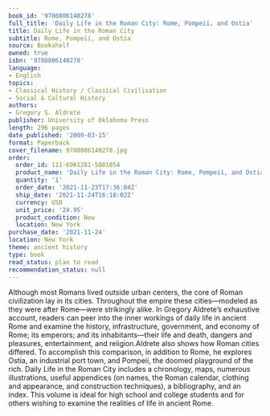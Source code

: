 ```yaml
---
book_id: '9780806140278'
full_title: 'Daily Life in the Roman City: Rome, Pompeii, and Ostia'
title: Daily Life in the Roman City
subtitle: Rome, Pompeii, and Ostia
source: Bookshelf
owned: true
isbn: '9780806140278'
language:
- English
topics:
- Classical History / Classical Civilisation
- Social & Cultural History
authors:
- Gregory S. Aldrete
publisher: University of Oklahoma Press
length: 296 pages
date_published: '2009-03-15'
format: Paperback
cover_filename: 9780806140278.jpg
order:
  order_id: 111-6961281-5801054
  product_name: 'Daily Life in the Roman City: Rome, Pompeii, and Ostia'
  quantity: '1'
  order_date: '2021-11-23T17:36:04Z'
  ship_date: '2021-11-24T16:18:02Z'
  currency: USD
  unit_price: '24.95'
  product_condition: New
  location: New York
purchase_date: '2021-11-24'
location: New York
theme: ancient history
type: book
read_status: plan to read
recommendation_status: null
---
```

Although most Romans lived outside urban centers, the core of Roman civilization lay in its cities. Throughout the empire these cities—modeled as they were after Rome—were strikingly alike. In Gregory Aldrete’s exhaustive account, readers can peer into the inner workings of daily life in ancient Rome and examine the history, infrastructure, government, and economy of Rome; its emperors; and its inhabitants—their life and death, dangers and pleasures, entertainment, and religion.Aldrete also shows how Roman cities differed. To accomplish this comparison, in addition to Rome, he explores Ostia, an industrial port town, and Pompeii, the doomed playground of the rich. Daily Life in the Roman City includes a chronology, maps, numerous illustrations, useful appendices (on names, the Roman calendar, clothing and appearance, and construction techniques), a bibliography, and an index.
This volume is ideal for high school and college students and for others wishing to examine the realities of life in ancient Rome.
